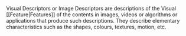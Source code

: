 Visual Descriptors or Image Descriptors are descriptions of the Visual [[Feature|Features]] of the contents in images, videos or algorithms or applications that produce such descriptions. They describe elementary characteristics such as the shapes, colours, textures, motion, etc.